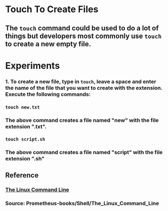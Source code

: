 # **Touch To Create Files**

## The `touch` command could be used to do a lot of things but developers most commonly use `touch` to create a new empty file.  

# **Experiments**

### **1.** To create a new file, type in `touch`, leave a space and enter the name of the file that you want to create with the extension. Execute the following commands:

### `touch new.txt` 

### The above command creates a file named "new" with the file extension ".txt". 

### `touch script.sh`

### The above command creates a file named "script" with the file extension ".sh"


## **Reference**

### [The Linux Command Line]()

### **Source:** Prometheus-books/Shell/The_Linux_Command_Line
